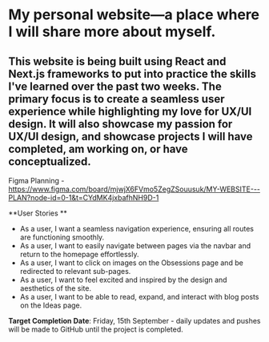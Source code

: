 # My personal website—a place where I will share more about myself.

## This website is being built using React and Next.js frameworks to put into practice the skills I've learned over the past two weeks. The primary focus is to create a seamless user experience while highlighting my love for UX/UI design. It will also showcase my passion for UX/UI design, and showcase projects I will have completed, am working on, or have conceptualized.

Figma Planning - https://www.figma.com/board/mjwjX6FVmo5ZegZSouusuk/MY-WEBSITE---PLAN?node-id=0-1&t=CYdMK4jxbafhNH9D-1

**User Stories 
**
- As a user, I want a seamless navigation experience, ensuring all routes are functioning smoothly.
- As a user, I want to easily navigate between pages via the navbar and return to the homepage effortlessly.
- As a user, I want to click on images on the Obsessions page and be redirected to relevant sub-pages.
- As a user, I want to feel excited and inspired by the design and aesthetics of the site.
- As a user, I want to be able to read, expand, and interact with blog posts on the Ideas page.

**Target Completion Date**: Friday, 15th September - daily updates and pushes will be made to GitHub until the project is completed.

